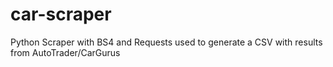 # car-scraper
Python Scraper with BS4 and Requests used to generate a CSV with results from AutoTrader/CarGurus
